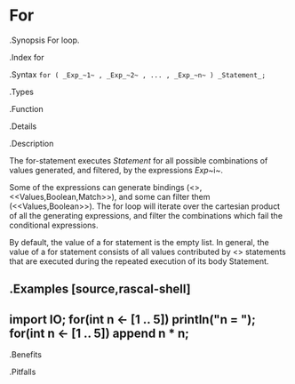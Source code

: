 # For

.Synopsis
For loop.

.Index
for

.Syntax
`for ( _Exp_~1~ , _Exp_~2~ , ... , _Exp_~n~ ) _Statement_;`

.Types

.Function

.Details

.Description

The for-statement executes _Statement_ for all possible combinations of values generated, and filtered, by the expressions _Exp_~i~.

Some of the expressions can generate bindings (<<Enumerator>>, <<Values,Boolean,Match>>), and some can filter them (<<Values,Boolean>>). 
The for loop will iterate over the cartesian product of all the generating expressions, and filter the combinations which fail the conditional expressions. 

By default, the value of a for statement is the empty list. In general, 
the value of a for statement consists of all values contributed by <<Statements-Append>> statements that are executed during the repeated execution of its body Statement.

.Examples
[source,rascal-shell]
----
import IO;
for(int n <- [1 .. 5]) println("n = <n>");
for(int n <- [1 .. 5]) append n * n;
----

.Benefits

.Pitfalls

